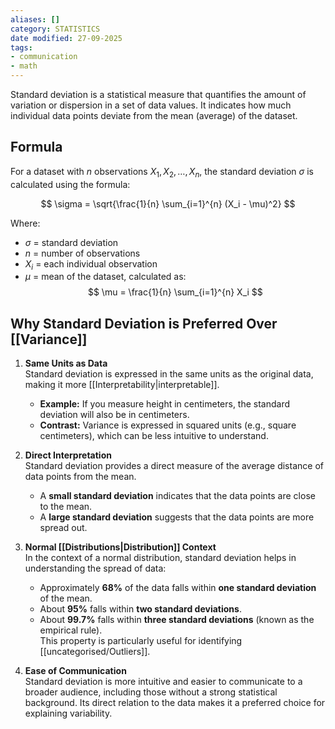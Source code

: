 ```yaml
---
aliases: []
category: STATISTICS
date modified: 27-09-2025
tags:
- communication
- math
---
```

Standard deviation is a statistical measure that quantifies the amount of variation or dispersion in a set of data values. It indicates how much individual data points deviate from the mean (average) of the dataset.

## Formula

For a dataset with $n$ observations $X_1, X_2, \ldots, X_n$, the standard deviation $\sigma$ is calculated using the formula:

$$
\sigma = \sqrt{\frac{1}{n} \sum_{i=1}^{n} (X_i - \mu)^2}
$$

Where:
- $\sigma$ = standard deviation
- $n$ = number of observations
- $X_i$ = each individual observation
- $\mu$ = mean of the dataset, calculated as:  
$$
\mu = \frac{1}{n} \sum_{i=1}^{n} X_i
$$

## Why Standard Deviation is Preferred Over [[Variance]]

1. **Same Units as Data**  
   Standard deviation is expressed in the same units as the original data, making it more [[Interpretability|interpretable]].  
   - **Example:** If you measure height in centimeters, the standard deviation will also be in centimeters.  
   - **Contrast:** Variance is expressed in squared units (e.g., square centimeters), which can be less intuitive to understand.

2. **Direct Interpretation**  
   Standard deviation provides a direct measure of the average distance of data points from the mean.  
   - A **small standard deviation** indicates that the data points are close to the mean.  
   - A **large standard deviation** suggests that the data points are more spread out.

3. **Normal [[Distributions|Distribution]] Context**  
   In the context of a normal distribution, standard deviation helps in understanding the spread of data:  
   - Approximately **68%** of the data falls within **one standard deviation** of the mean.  
   - About **95%** falls within **two standard deviations**.  
   - About **99.7%** falls within **three standard deviations** (known as the empirical rule).  
   This property is particularly useful for identifying [[uncategorised/Outliers]].

4. **Ease of Communication**  
   Standard deviation is more intuitive and easier to communicate to a broader audience, including those without a strong statistical background. Its direct relation to the data makes it a preferred choice for explaining variability.
